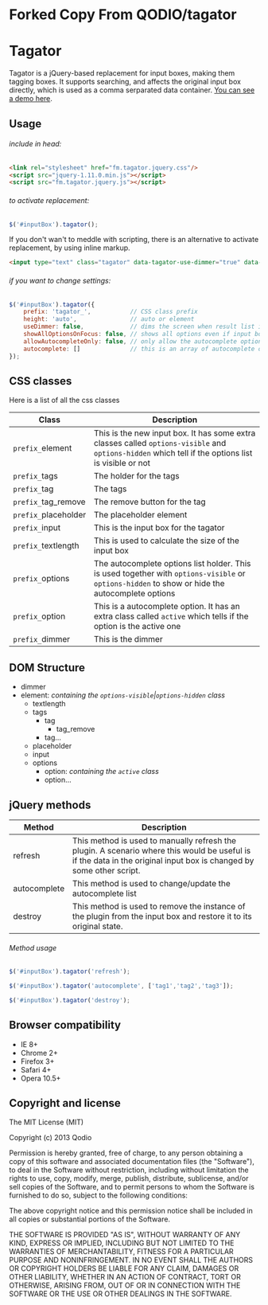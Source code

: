 Forked Copy From QODIO/tagator
==========================================

Tagator
==========
Tagator is a jQuery-based replacement for input boxes, making them tagging boxes. It supports searching, and affects the original input box directly, which is used as a comma serparated data container.
[You can see a demo here](http://opensource.qodio.com/tagator).


Usage
-----
###### include in head:
```html
<link rel="stylesheet" href="fm.tagator.jquery.css"/>
<script src="jquery-1.11.0.min.js"></script>
<script src="fm.tagator.jquery.js"></script>
```

###### to activate replacement:
```javascript
$('#inputBox').tagator();
```
If you don't wan't to meddle with scripting, there is an alternative to activate replacement, by using inline markup. 
```html
<input type="text" class="tagator" data-tagator-use-dimmer="true" data-tagator-autocomplete="['first', 'second', 'third']">
```


###### if you want to change settings:
```javascript
$('#inputBox').tagator({
    prefix: 'tagator_',           // CSS class prefix
    height: 'auto',               // auto or element
    useDimmer: false,             // dims the screen when result list is visible
    showAllOptionsOnFocus: false, // shows all options even if input box is empty
    allowAutocompleteOnly: false, // only allow the autocomplete options
    autocomplete: []              // this is an array of autocomplete options
});
```


CSS classes
-----------
Here is a list of all the css classes

Class                         | Description
----------------------------- | ------------------------------------------------------------------------------
`prefix_`element              | This is the new input box. It has some extra classes called `options-visible` and `options-hidden` which tell if the options list is visible or not
`prefix_`tags                 | The holder for the tags
`prefix_`tag                  | The tags
`prefix_`tag_remove           | The remove button for the tag
`prefix_`placeholder          | The placeholder element
`prefix_`input                | This is the input box for the tagator
`prefix_`textlength           | This is used to calculate the size of the input box
`prefix_`options              | The autocomplete options list holder. This is used together with `options-visible` or `options-hidden` to show or hide the autocomplete options
`prefix_`option               | This is a autocomplete option. It has an extra class called `active` which tells if the option is the active one
`prefix_`dimmer               | This is the dimmer


DOM Structure
-------------
* dimmer
* element: *containing the `options-visible`|`options-hidden` class*
    * textlength
    * tags
        * tag
            * tag_remove
        * tag...
    * placeholder
    * input
    * options
        * option: *containing the `active` class*
        * option...


jQuery methods
--------------
Method             | Description
------------------ | -----------
refresh            | This method is used to manually refresh the plugin. A scenario where this would be useful is if the data in the original input box is changed by some other script.
autocomplete       | This method is used to change/update the autocomplete list
destroy            | This method is used to remove the instance of the plugin from the input box and restore it to its original state.


###### Method usage
```javascript
$('#inputBox').tagator('refresh');
```
```javascript
$('#inputBox').tagator('autocomplete', ['tag1','tag2','tag3']);
```
```javascript
$('#inputBox').tagator('destroy');
```


Browser compatibility
---------------------
* IE 8+
* Chrome 2+
* Firefox 3+
* Safari 4+
* Opera 10.5+



Copyright and license
---------------------
The MIT License (MIT)

Copyright (c) 2013 Qodio

Permission is hereby granted, free of charge, to any person obtaining a copy of
this software and associated documentation files (the "Software"), to deal in
the Software without restriction, including without limitation the rights to
use, copy, modify, merge, publish, distribute, sublicense, and/or sell copies of
the Software, and to permit persons to whom the Software is furnished to do so,
subject to the following conditions:

The above copyright notice and this permission notice shall be included in all
copies or substantial portions of the Software.

THE SOFTWARE IS PROVIDED "AS IS", WITHOUT WARRANTY OF ANY KIND, EXPRESS OR
IMPLIED, INCLUDING BUT NOT LIMITED TO THE WARRANTIES OF MERCHANTABILITY, FITNESS
FOR A PARTICULAR PURPOSE AND NONINFRINGEMENT. IN NO EVENT SHALL THE AUTHORS OR
COPYRIGHT HOLDERS BE LIABLE FOR ANY CLAIM, DAMAGES OR OTHER LIABILITY, WHETHER
IN AN ACTION OF CONTRACT, TORT OR OTHERWISE, ARISING FROM, OUT OF OR IN
CONNECTION WITH THE SOFTWARE OR THE USE OR OTHER DEALINGS IN THE SOFTWARE.
